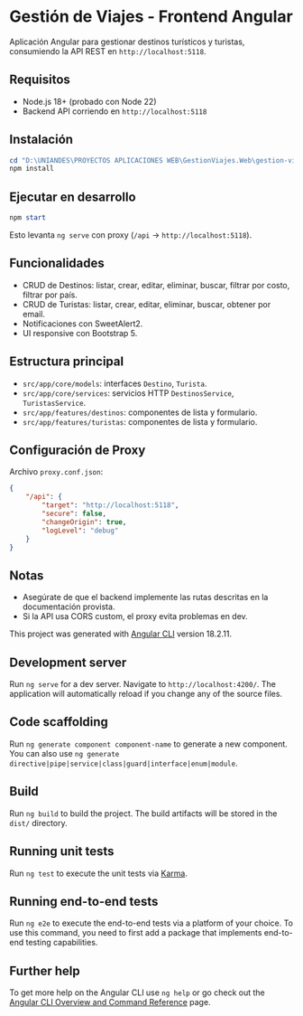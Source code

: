 # Gestión de Viajes - Frontend Angular

Aplicación Angular para gestionar destinos turísticos y turistas, consumiendo la API REST en `http://localhost:5118`.

## Requisitos
- Node.js 18+ (probado con Node 22)
- Backend API corriendo en `http://localhost:5118`

## Instalación

```powershell
cd "D:\UNIANDES\PROYECTOS APLICACIONES WEB\GestionViajes.Web\gestion-viajes"
npm install
```

## Ejecutar en desarrollo

```powershell
npm start
```

Esto levanta `ng serve` con proxy (`/api` -> `http://localhost:5118`).

## Funcionalidades
- CRUD de Destinos: listar, crear, editar, eliminar, buscar, filtrar por costo, filtrar por país.
- CRUD de Turistas: listar, crear, editar, eliminar, buscar, obtener por email.
- Notificaciones con SweetAlert2.
- UI responsive con Bootstrap 5.

## Estructura principal
- `src/app/core/models`: interfaces `Destino`, `Turista`.
- `src/app/core/services`: servicios HTTP `DestinosService`, `TuristasService`.
- `src/app/features/destinos`: componentes de lista y formulario.
- `src/app/features/turistas`: componentes de lista y formulario.

## Configuración de Proxy
Archivo `proxy.conf.json`:

```json
{
	"/api": {
		"target": "http://localhost:5118",
		"secure": false,
		"changeOrigin": true,
		"logLevel": "debug"
	}
}
```

## Notas
- Asegúrate de que el backend implemente las rutas descritas en la documentación provista.
- Si la API usa CORS custom, el proxy evita problemas en dev.

This project was generated with [Angular CLI](https://github.com/angular/angular-cli) version 18.2.11.

## Development server

Run `ng serve` for a dev server. Navigate to `http://localhost:4200/`. The application will automatically reload if you change any of the source files.

## Code scaffolding

Run `ng generate component component-name` to generate a new component. You can also use `ng generate directive|pipe|service|class|guard|interface|enum|module`.

## Build

Run `ng build` to build the project. The build artifacts will be stored in the `dist/` directory.

## Running unit tests

Run `ng test` to execute the unit tests via [Karma](https://karma-runner.github.io).

## Running end-to-end tests

Run `ng e2e` to execute the end-to-end tests via a platform of your choice. To use this command, you need to first add a package that implements end-to-end testing capabilities.

## Further help

To get more help on the Angular CLI use `ng help` or go check out the [Angular CLI Overview and Command Reference](https://angular.dev/tools/cli) page.

